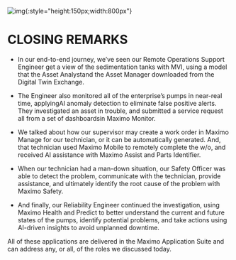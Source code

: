 ![img](/img/mas_8.5/banner.png){:style="height:150px;width:800px"}

<h1>CLOSING REMARKS</h1> 

- In our end-to-end journey, we’ve seen our Remote Operations Support Engineer get a view of the sedimentation tanks with MVI, using a model that the Asset Analystand the Asset Manager downloaded from the Digital Twin Exchange. 

- The Engineer also monitored all of the enterprise’s pumps in near-real time, applyingAI anomaly detection to eliminate false positive alerts. They investigated an asset in trouble, and submitted a service request all from a set of dashboardsin Maximo Monitor. 

- We talked about how our supervisor may create a work order in Maximo Manage for our technician, or it can be automatically generated.  And, that technician used Maximo Mobile to remotely complete the w/o, and received AI assistance with Maximo Assist and Parts Identifier. 

- When our technician had a man-down situation, our Safety Officer was able to detect the problem, communicate with the technician, provide assistance, and ultimately identify the root cause of the problem with Maximo Safety. 

- And finally, our Reliability Engineer continued the investigation, using Maximo Health and Predict to better understand the current and future states of the pumps, identify potential problems, and take actions using AI-driven insights to avoid unplanned downtime. 

All of these applications are delivered in the Maximo Application Suite and can address any, or all, of the roles we discussed today. 